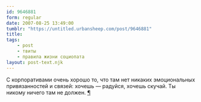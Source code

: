 ```yaml
---
id: 9646881
form: regular
date: 2007-08-25 13:49:00
tumblr: "https://untitled.urbansheep.com/post/9646881"
title:
tags:
    - post
    - твиты
    - правила жизни социопата
layout: post-text.njk
---
```


<p>С корпоративами очень хорошо то, что там нет никаких эмоциональных привязанностей и связей: хочешь — радуйся, хочешь скучай. Ты никому ничего там не должен. <a href="http://twitter.com/urbansheep/statuses/226452402">¶</a></p>

